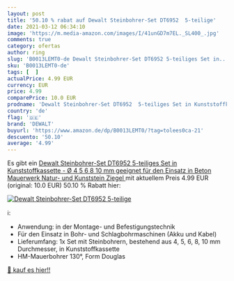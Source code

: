 ```yaml
---
layout: post
title: '50.10 % rabat auf Dewalt Steinbohrer-Set DT6952  5-teilige'
date: 2021-03-12 06:34:10
image: 'https://m.media-amazon.com/images/I/41unGD7m7EL._SL400_.jpg'
comments: true
category: ofertas
author: ring
slug: 'B0013LEMT0-de Dewalt Steinbohrer-Set DT6952 5-teiliges Set in...'
sku: 'B0013LEMT0-de'
tags: [  ]
actualPrice: 4.99 EUR
currency: EUR
price: 4.99
comparePrice: 10.0 EUR
prodname: 'Dewalt Steinbohrer-Set DT6952  5-teiliges Set in Kunststoffkassette - Ø 4  5  6  8  10 mm  geeignet für den Einsatz in Beton  Mauerwerk  Natur- und Kunststein  Ziegel '
country: 'de'
flag: '🇩🇪'
brand: 'DEWALT'
buyurl: 'https://www.amazon.de/dp/B0013LEMT0/?tag=tolees0ca-21'
descuento: '50.10'
average: '4.99'
---
```


Es gibt ein [Dewalt Steinbohrer-Set DT6952  5-teiliges Set in Kunststoffkassette - Ø 4  5  6  8  10 mm  geeignet für den Einsatz in Beton  Mauerwerk  Natur- und Kunststein  Ziegel ](https://www.amazon.de/dp/B0013LEMT0/?tag=tolees0ca-21) mit aktuellem Preis 4.99 EUR (original: 10.0 EUR) 50.10 % Rabatt hier:

[![Dewalt Steinbohrer-Set DT6952  5-teilige](https://m.media-amazon.com/images/I/41unGD7m7EL._SL400_.jpg)](https://www.amazon.de/dp/B0013LEMT0/?tag=tolees0ca-21)

ℹ️:

- Anwendung: in der Montage- und Befestigungstechnik
- Für den Einsatz in Bohr- und Schlagbohrmaschinen (Akku und Kabel)
- Lieferumfang: 1x Set mit Steinbohrern, bestehend aus 4, 5, 6, 8, 10 mm Durchmesser, in Kunststoffkassette
- HM-Mauerbohrer 130°, Form Douglas

[🛒 kauf es hier!!](https://www.amazon.de/dp/B0013LEMT0/?tag=tolees0ca-21)
